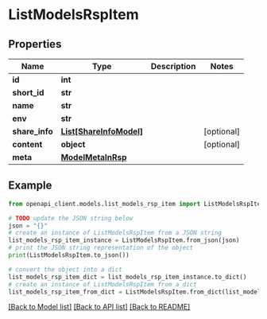 # ListModelsRspItem


## Properties

Name | Type | Description | Notes
------------ | ------------- | ------------- | -------------
**id** | **int** |  | 
**short_id** | **str** |  | 
**name** | **str** |  | 
**env** | **str** |  | 
**share_info** | [**List[ShareInfoModel]**](ShareInfoModel.md) |  | [optional] 
**content** | **object** |  | [optional] 
**meta** | [**ModelMetaInRsp**](ModelMetaInRsp.md) |  | 

## Example

```python
from openapi_client.models.list_models_rsp_item import ListModelsRspItem

# TODO update the JSON string below
json = "{}"
# create an instance of ListModelsRspItem from a JSON string
list_models_rsp_item_instance = ListModelsRspItem.from_json(json)
# print the JSON string representation of the object
print(ListModelsRspItem.to_json())

# convert the object into a dict
list_models_rsp_item_dict = list_models_rsp_item_instance.to_dict()
# create an instance of ListModelsRspItem from a dict
list_models_rsp_item_from_dict = ListModelsRspItem.from_dict(list_models_rsp_item_dict)
```
[[Back to Model list]](../README.md#documentation-for-models) [[Back to API list]](../README.md#documentation-for-api-endpoints) [[Back to README]](../README.md)


